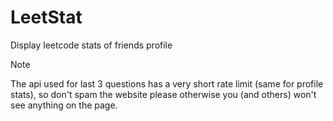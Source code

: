 # LeetStat
Display leetcode stats of friends profile

> [!NOTE]
> The api used for last 3 questions has a very short rate limit (same for profile stats), so don't spam the website please otherwise you (and others) won't see anything on the page.